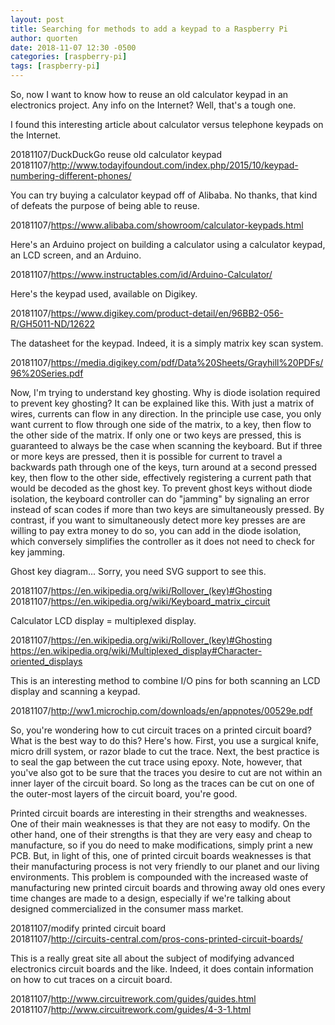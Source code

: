 ```yaml
---
layout: post
title: Searching for methods to add a keypad to a Raspberry Pi
author: quorten
date: 2018-11-07 12:30 -0500
categories: [raspberry-pi]
tags: [raspberry-pi]
---
```


So, now I want to know how to reuse an old calculator keypad in an
electronics project.  Any info on the Internet?  Well, that's a tough
one.

I found this interesting article about calculator versus telephone
keypads on the Internet.

20181107/DuckDuckGo reuse old calculator keypad  
20181107/http://www.todayifoundout.com/index.php/2015/10/keypad-numbering-different-phones/

You can try buying a calculator keypad off of Alibaba.  No thanks,
that kind of defeats the purpose of being able to reuse.

20181107/https://www.alibaba.com/showroom/calculator-keypads.html

Here's an Arduino project on building a calculator using a calculator
keypad, an LCD screen, and an Arduino.

20181107/https://www.instructables.com/id/Arduino-Calculator/

Here's the keypad used, available on Digikey.

20181107/https://www.digikey.com/product-detail/en/96BB2-056-R/GH5011-ND/12622

The datasheet for the keypad.  Indeed, it is a simply matrix key scan
system.

20181107/https://media.digikey.com/pdf/Data%20Sheets/Grayhill%20PDFs/96%20Series.pdf

<!-- more -->

Now, I'm trying to understand key ghosting.  Why is diode isolation
required to prevent key ghosting?  It can be explained like this.
With just a matrix of wires, currents can flow in any direction.  In
the principle use case, you only want current to flow through one side
of the matrix, to a key, then flow to the other side of the matrix.
If only one or two keys are pressed, this is guaranteed to always be
the case when scanning the keyboard.  But if three or more keys are
pressed, then it is possible for current to travel a backwards path
through one of the keys, turn around at a second pressed key, then
flow to the other side, effectively registering a current path that
would be decoded as the ghost key.  To prevent ghost keys without
diode isolation, the keyboard controller can do "jamming" by signaling
an error instead of scan codes if more than two keys are
simultaneously pressed.  By contrast, if you want to simultaneously
detect more key presses are are willing to pay extra money to do so,
you can add in the diode isolation, which conversely simplifies the
controller as it does not need to check for key jamming.

<object type="image/svg+xml"
        data="{{ site.baseurl }}/blog/images/2018-11-07-ghost_key.svg">
  Ghost key diagram...  Sorry, you need SVG support to see this.
  <!-- <img src="{{ site.baseurl }}/blog/images/2018-11-23-rpi_gpio.png"
       alt="GPIO wiring diagram"
       width="500" height="300" /> -->
</object>

20181107/https://en.wikipedia.org/wiki/Rollover_(key)#Ghosting  
20181107/https://en.wikipedia.org/wiki/Keyboard_matrix_circuit

Calculator LCD display = multiplexed display.

20181107/https://en.wikipedia.org/wiki/Rollover_(key)#Ghosting
https://en.wikipedia.org/wiki/Multiplexed_display#Character-oriented_displays

This is an interesting method to combine I/O pins for both scanning an
LCD display and scanning a keypad.

20181107/http://ww1.microchip.com/downloads/en/appnotes/00529e.pdf

So, you're wondering how to cut circuit traces on a printed circuit
board?  What is the best way to do this?  Here's how.  First, you use
a surgical knife, micro drill system, or razor blade to cut the trace.
Next, the best practice is to seal the gap between the cut trace using
epoxy.  Note, however, that you've also got to be sure that the traces
you desire to cut are not within an inner layer of the circuit board.
So long as the traces can be cut on one of the outer-most layers of
the circuit board, you're good.

Printed circuit boards are interesting in their strengths and
weaknesses.  One of their main weaknesses is that they are not easy to
modify.  On the other hand, one of their strengths is that they are
very easy and cheap to manufacture, so if you do need to make
modifications, simply print a new PCB.  But, in light of this, one of
printed circuit boards weaknesses is that their manufacturing process
is not very friendly to our planet and our living environments.  This
problem is compounded with the increased waste of manufacturing new
printed circuit boards and throwing away old ones every time changes
are made to a design, especially if we're talking about designed
commercialized in the consumer mass market.

20181107/modify printed circuit board  
20181107/http://circuits-central.com/pros-cons-printed-circuit-boards/

This is a really great site all about the subject of modifying
advanced electronics circuit boards and the like.  Indeed, it does
contain information on how to cut traces on a circuit board.

20181107/http://www.circuitrework.com/guides/guides.html  
20181107/http://www.circuitrework.com/guides/4-3-1.html
